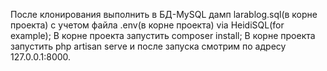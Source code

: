 После клонирования выполнить в БД-MySQL дамп larablog.sql(в корне проекта) с учетом файла .env(в корне проекта) via HeidiSQL(for example);
В корне проекта запустить composer install;
В корне проекта запустить php artisan serve и после запуска смотрим по адресу 127.0.0.1:8000.
